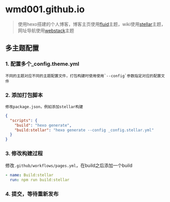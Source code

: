 # wmd001.github.io

> 使用hexo搭建的个人博客，博客主页使用[fluid](https://github.com/fluid-dev/hexo-theme-fluid)主题，wiki使用[stellar](https://github.com/xaoxuu/hexo-theme-stellar)主题，网址导航使用[webstack](https://github.com/HCLonely/hexo-theme-webstack)主题

## 多主题配置

### 1. 配置多个_config.theme.yml
   
    不同的主题对应不同的主题配置文件，打包构建时使用使用`--config`参数指定对应的配置文件

### 2. 添加打包脚本

    修改package.json，例如添加stellar构建

```json
{
  "scripts": {
    "build": "hexo generate",
    "build:stellar": "hexo generate --config _config.stellar.yml"    
  }
}
```

### 3. 修改构建过程

修改`.github/workflows/pages.yml`，在build之后添加一个build
```yaml
- name: Build:stellar
  run: npm run build:stellar
```

### 4. 提交，等待重新发布